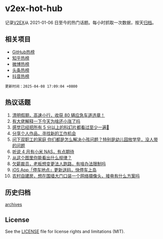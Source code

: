 # v2ex-hot-hub

 记录[V2EX](https://www.v2ex.com/)从 2021-01-06 日至今的热门话题。每小时抓取一次数据，按天[归档](archives)。
 
 ## 相关项目

- [GitHub热榜](https://github.com/it985/github-hot-hub)
- [知乎热榜](https://github.com/it985/zhihu-hot-hub)
- [微博热榜](https://github.com/it985/weibo-hot-hub)
- [头条热榜](https://github.com/it985/toutiao-hot-hub)
- [抖音热榜](https://github.com/it985/douyin-hot-hub)


 `更新时间：2025-04-08 17:09:04 +0800`

## 热议话题

1. [清明假期，高速小行，收获 80 辆应急车道违章！](https://www.v2ex.com/t/1123821)
1. [有大佬解释一下今天为啥还小涨了吗](https://www.v2ex.com/t/1123867)
1. [感觉已经把所有 5 分以上的科幻片都看过至少一遍🤣](https://www.v2ex.com/t/1123806)
1. [分享个人作品，寻找新的工作机会](https://www.v2ex.com/t/1123850)
1. [问下双职工的家庭 你们都是怎么解决小孩问题？特别是幼儿园放学早，没人带的问题](https://www.v2ex.com/t/1123957)
1. [听说 4 月有小米 NAS，有点期待](https://www.v2ex.com/t/1123853)
1. [从这个图里你能看出什么规律？](https://www.v2ex.com/t/1123869)
1. [欠薪裁员，老板想变更法人跑路，有啥办法限制吗](https://www.v2ex.com/t/1123886)
1. [iOS App「停车地点」更新送码，快停车上岛](https://www.v2ex.com/t/1123854)
1. [农村自建房，想在围墙大门口装一个网络摄像头，接电有什么方案吗](https://www.v2ex.com/t/1123903)

## 历史归档

[archives](archives)

## License

See the [LICENSE](LICENSE) file for license rights and limitations (MIT).
